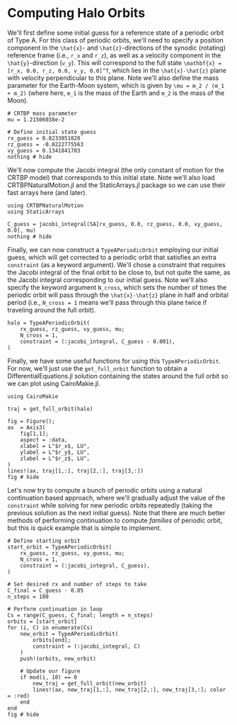 # Computing Halo Orbits
We'll first define some initial guess for a reference state of a periodic orbit of Type A. For this class of periodic orbits, we'll need to specify a position component in the ``\hat{x}``- and ``\hat{z}``-directions of the synodic (rotating) reference frame (i.e., ``r_x`` and ``r_z``), as well as a velocity component in the ``\hat{y}``-direction (``v_y``). This will correspond to the full state ``\mathbf{x} = [r_x, 0.0, r_z, 0.0, v_y, 0.0]^T``, which lies in the ``\hat{x}-\hat{z}`` plane with velocity perpendicular to this plane. Note we'll also define the mass parameter for the Earth-Moon system, which is given by ``\mu = m_2 / (m_1 + m_2)`` (where here, ``m_1`` is the mass of the Earth and ``m_2`` is the mass of the Moon).

```@example simple_halo
# CRTBP mass parameter
mu = 1.21506038e-2

# Define initial state guess
rx_guess = 0.8233851820
rz_guess = -0.0222775563
vy_guess = 0.1341841703
nothing # hide
```

We'll now compute the Jacobi integral (the only constant of motion for the CRTBP model) that corresponds to this initial state. Note we'll also load CRTBPNaturalMotion.jl and the StaticArrays.jl package so we can use their fast arrays here (and later).
```@example simple_halo
using CRTBPNaturalMotion
using StaticArrays

C_guess = jacobi_integral(SA[rx_guess, 0.0, rz_guess, 0.0, vy_guess, 0.0], mu)
nothing # hide
```

Finally, we can now construct a `TypeAPeriodicOrbit` employing our initial guess, which will get corrected to a periodic orbit that satisfies an extra `constraint` (as a keyword argument). We'll chose a constraint that requires the Jacobi integral of the final orbit to be close to, but not quite the same, as the Jacobi integral corresponding to our initial guess. Note we'll also specify the keyword argument `N_cross`, which sets the number of times the periodic orbit will pass through the ``\hat{x}-\hat{z}`` plane in half and orbital period (i.e., `N_cross = 1` means we'll pass through this plane twice if traveling around the full orbit).
```@example simple_halo
halo = TypeAPeriodicOrbit(
    rx_guess, rz_guess, vy_guess, mu;
    N_cross = 1,
    constraint = (:jacobi_integral, C_guess - 0.001),
)
```

Finally, we have some useful functions for using this `TypeAPeriodicOrbit`. For now, we'll just use the `get_full_orbit` function to obtain a DifferentialEquations.jl solution containing the states around the full orbit so we can plot using CairoMakie.jl.
```@example simple_halo
using CairoMakie

traj = get_full_orbit(halo)

fig = Figure(); 
ax  = Axis3(
    fig[1,1]; 
    aspect = :data,
    xlabel = L"$r_x$, LU",
    ylabel = L"$r_y$, LU",
    zlabel = L"$r_z$, LU",
)
lines!(ax, traj[1,:], traj[2,:], traj[3,:])
fig # hide
```

Let's now try to compute a bunch of periodic orbits using a natural continuation based approach, where we'll gradually adjust the value of the `constraint` while solving for new periodic orbits repeatedly (taking the previous solution as the next initial guess). Note that there are much better methods of performing continuation to compute *families* of periodic orbit, but this is quick example that is simple to implement.
```@example simple_halo
# Define starting orbit
start_orbit = TypeAPeriodicOrbit(
    rx_guess, rz_guess, vy_guess, mu;
    N_cross = 1,
    constraint = (:jacobi_integral, C_guess),
)

# Set desired rx and number of steps to take
C_final = C_guess - 0.05
n_steps = 100

# Perform continuation in loop
Cs = range(C_guess, C_final; length = n_steps)
orbits = [start_orbit]
for (i, C) in enumerate(Cs)
    new_orbit = TypeAPeriodicOrbit(
        orbits[end];
        constraint = (:jacobi_integral, C)
    )
    push!(orbits, new_orbit)

    # Update our figure
    if mod(i, 10) == 0
        new_traj = get_full_orbit(new_orbit)
        lines!(ax, new_traj[1,:], new_traj[2,:], new_traj[3,:]; color = :red)
    end
end
fig # hide
```
